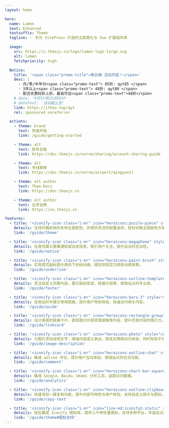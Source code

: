 ```yaml
---
layout: home

hero:
  name: Lumen
  text: Enhanced
  textsuffix: Theme
  tagline: ✨ 专为 VitePress 打造的主题美化与 Vue 扩展组件库

  image:
    src: https://i.theojs.cn/logo/lumen-logo-large.svg
    alt: lumen
    fetchpriority: high

  Notice:
    title: '<span class="promo-title">青云梯 活动开启！</span>'
    desc: |
      · 月/季/半年付<span class="promo-text"> 85折: qyt85 </span>
      · 3年以上<span class="promo-text"> 48折: qyt80 </span>
      · 配合优惠码折上折，最高可达<span class="promo-text">48折</span>
    # date: '9月15号23点59分'
    # dateText: '活动截止至'
    link: https://itheo.top/qyt
    rel: sponsored noreferrer

  actions:
    - theme: brand
      text: 快速开始
      link: /guide/getting-started

    - theme: alt
      text: 账号合租
      link: https://doc.theojs.cn/serve/sharing/account-sharing-guide

    - theme: alt
      text: 专线推荐
      link: https://doc.theojs.cn/serve/airport/qingyunti

    - theme: alt author
      text: Theo-Docs
      link: https://doc.theojs.cn

    - theme: alt author
      text: 玄学宝典
      link: https://xx.theojs.cn

features:
  - title: '<iconify-icon class="i-mr" icon="heroicons:puzzle-piece" style="color:#ff9800"></iconify-icon>开箱即用的主题配色'
    details: 支持开箱即用的多种主题配色，并提供灵活的配置选项，轻松切换主题颜色方案，满足品牌或个人偏好的视觉需求。
    link: '/guide/theme'

  - title: '<iconify-icon class="i-mr" icon="heroicons:megaphone" style="color:#e74c3c"></iconify-icon>首页公告栏'
    details: 在首页展示重要通知或动态信息，吸引用户关注，提升站点的互动性。
    link: '/guide/notice'

  - title: '<iconify-icon class="i-mr" icon="heroicons:paint-brush" style="color:#3498db"></iconify-icon>首页下划线'
    details: 实现首页副标题元素的下划线动画，增加视觉层次感和动感效果。
    link: '/guide/underline'

  - title: '<iconify-icon class="i-mr" icon="heroicons-outline:template" style="color:#2ecc71"></iconify-icon>页脚配置'
    details: 灵活自定义页脚内容，展示版权信息、链接分组等，增强站点的专业感。
    link: '/guide/footer'

  - title: '<iconify-icon class="i-mr" icon="heroicons:bars-3" style="color:#9b59b6"></iconify-icon>侧边栏链接'
    details: 在侧边栏中展示常用链接，提升用户导航体验，快速访问相关内容。
    link: '/guide/aside'

  - title: '<iconify-icon class="i-mr" icon="heroicons:rectangle-group" style="color:#1abc9c"></iconify-icon>链接卡片'
    details: 设计美观的链接卡片，直观展示外部资源或推荐内容，提升页面内容的吸引力。
    link: '/guide/linkcard'

  - title: '<iconify-icon class="i-mr" icon="heroicons:photo" style="color:#2ecc71"></iconify-icon>图片描述'
    details: 为图片添加说明文字，增强内容语义表达，提高无障碍访问体验，同时有助于SEO。
    link: '/guide/image-description'

  - title: '<iconify-icon class="i-mr" icon="heroicons-outline:chat" style="color:#3498db"></iconify-icon>集成评论'
    details: 集成 waline 评论，提升用户互动体验，增强站点的社交功能。
    link: '/guide/comment'

  - title: '<iconify-icon class="i-mr" icon="heroicons:chart-bar-square" style="color:#007bff"></iconify-icon>站点统计'
    details: 集成 Google、Baidu、Umami 分析工具，追踪访问数据。
    link: '/guide/analytics'

  - title: '<iconify-icon class="i-mr" icon="heroicons-outline:clipboard-copy" style="color:#20c997"></iconify-icon>复制按钮'
    details: 快速添加一键复制功能，提升内容可用性与用户体验，支持自定义提示与图标。
    link: '/guide/copy-text'

  - title: '<iconify-icon class="i-mr" icon="line-md:iconify2-static" style="color:#1769AA"></iconify-icon>图标集成'
    details: 轻松集成 Iconify 图标库，提供上千种矢量图标，支持多种平台，丰富站点的视觉表现和交互体验。
    link: '/guide/theme#图标支持'
---
```


<Home />

<!-- <script setup lang="ts">
import { Waline_Data } from './.vitepress/data'
</script>

<Waline :Waline_Data="Waline_Data" /> -->
